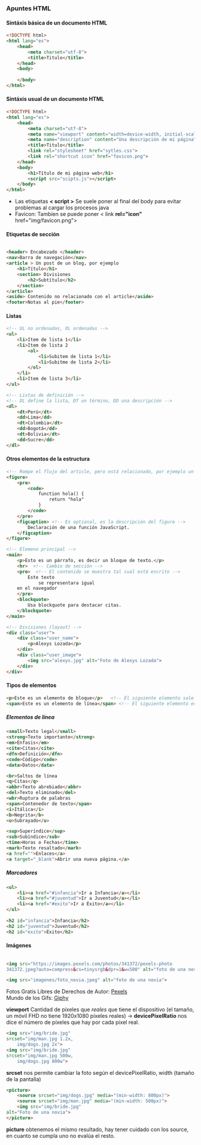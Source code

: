
### Apuntes HTML

#### Sintáxis básica de un documento **HTML**
```html
<!DOCTYPE html>
<html lang="es">
	<head>
		<meta charset="utf-8">
		<title>Titulo</title>
	</head>
	<body>
	
	</body>
</html>
```

#### Sintáxis usual de un documento **HTML**
```html
<!DOCTYPE html>
<html lang="es">
	<head>
		<meta charset="utf-8">
		<meta name="viewport" content="width=device-width, initial-scale=1.0">
		<meta name="description" content="Una descripción de mi página">
		<title>Titulo</title>
		<link rel="stylesheet" href="sytles.css">
		<link rel="shortcut icon" href="favicon.png">
	</head>
	<body>
		<h1>Título de mi página web</h1>
		<script src="scipts.js"></script>
	</body>
</html>
```
* Las etiquetas **< script >**  Se suele poner al final del body para evitar problemas al cargar los procesos java
* Favicon: Tambíen se puede poner < link **rel="icon"** href="img/favicon.png">

#### Etiquetas de sección
```html

<header> Encabezado </header>
<nav>Barra de navegación</nav>
<article > Un post de un blog, por ejemplo
	<h1>Título</h1>
	<section> Divisiones 
		<h2>Subtítulo</h2>
	</section>
</article>
<aside> Contenido no relacionado con el article</aside>
<footer>Notas al pie</footer>
```
#### Listas
```html
<!-- UL no ordenadas, OL ordenadas -->
<ul>  
    <li>Item de lista 1</li>  
    <li>Item de lista 2  
    	<ol>  
            <li>Subitem de lista 1</li>  
            <li>Subitme de lista 2</li>  
        </ol>  
    </li>  
    <li>Item de lista 3</li>  
</ul>

<!-- Listas de definición -->
<!-- DL define la lista, DT un término, DD una descripción -->
<dl>  
    <dt>Perú</dt>  
    <dd>Lima</dd>  
    <dt>Colombia</dt>  
    <dd>Bogotá</dd>  
    <dt>Bolivia</dt>  
    <dd>Sucre</dd>  
</dl>

```
#### Otros elementos de la estructura
```html
<!-- Rompe el flujo del article, pero está relacionado, por ejemplo un artículo que en medio tiene una imagen -->
<figure>  
	<pre>
		<code>  
			function hola() {  
				return "hola"  
			}  
		</code>  
	</pre>  
    <figcaption> <!-- Es optional, es la descripción del figure --> 
    	Declaración de una función JavaScript.  
    </figcaption>  
</figure>

<!-- Elemeno principal -->
<main>  
	<p>Esto es un párrafo, es decir un bloque de texto.</p>  
    <hr>  <!-- Cambio de sección -->
    <pre>  <!-- El contenido se muestra tal cual está escrito -->
    	Este texto  
    		se representara igual  
    en el navegador  
    </pre>  
    <blockquote>  
    	Usa blockquote para destacar citas.  
    </blockquote>  
</main>

<!-- Divisiones (layout) -->
<div class="user">  
    <div class="user_name">  
        <p>Alexys Lozada</p>  
    </div>  
    <div class="user_image">  
        <img src="alexys.jpg" alt="Foto de Alexys Lozada">  
    </div>  
</div>
```
#### Tipos de elementos
```html
<p>Este es un elemento de bloque</p>   <!-- El siguiente elemento sale debajo -->
<span>Este es un elemento de línea</span> <!-- El siguiente elemento está a continuación -->
```
##### Elementos de línea
```html
<small>Texto legal</small>  
<strong>Texto importante</strong>  
<em>Énfasis</em>  
<cite>Citas</cite>  
<dfn>Definición</dfn>  
<code>Código</code>  
<data>Datos</data>  

<br>Saltos de línea  
<q>Citas</q>  
<abbr>Texto abrebiado</abbr>  
<del>Texto eliminado</del>  
<wbr>Ruptura de palabras  
<span>Contenedor de texto</span>  
<i>Itálica</i>  
<b>Negrita</b>  
<u>Subrayado</u>  

<sup>Superíndice</sup>  
<sub>Subíndice</sub>  
<time>Horas o Fechas</time>  
<mark>Texto resaltado</mark>  
<a href="">Enlaces</a>
<a target="_blank">Abrir una nueva página.</a>
```
##### Marcadores
```html
<ul>  
    <li><a href="#infancia">Ir a Infancia</a></li>  
    <li><a href="#juventud">Ir a Juventud</a></li>  
    <li><a href="#exito">Ir a Éxito</a></li>  
</ul>  
  
<h2 id="infancia">Infancia</h2>  
<h2 id="juventud">Juventud</h2>  
<h2 id="exito">Éxito</h2>
```
#### Imágenes
```html
  
<img src="https://images.pexels.com/photos/341372/pexels-photo  
341372.jpeg?auto=compress&cs=tinysrgb&dpr=1&w=500" alt="foto de una novia">  

<img src="imagenes/foto_novia.jpeg" alt="foto de una novia">
```
Fotos Gratis Libres de Derechos de Autor: [Pexels](https://www.pexels.com/es-es/)  
Mundo de los Gifs: [Giphy](https://giphy.com/)

**viewport** Cantidad de píxeles que *reales* que tiene el dispositivo (el tamaño, un móvil FHD no tiene 1920x1080 píxeles reales) -> **devicePixelRatio** nos dice el número de píxeles que hay por cada pixel real.

```html
<img src="img/bride.jpg"
srcset="img/man.jpg 1.2x,
	img/dogs.jpg 2x">
<img src="img/bride.jpg"
srcset="img/man.jpg 500w,
	img/dogs.jpg 800w">
```
**srcset** nos permite cambiar la foto según el devicePixelRatio, width (tamaño de la pantalla)

```html
<picture>
	<source srcset="img/dogs.jpg" media="(min-width: 800px)">
	<source srcset="img/man.jpg" media="(min-width: 500px)">	
	<img src="img/bride.jpg"
alt="Foto de una novia">
</picture>
```
**picture** obtenemos el mismo resultado, hay tener cuidado con los source, en cuanto se cumpla uno no evalúa el resto.

<!--stackedit_data:
eyJoaXN0b3J5IjpbLTMwNzQ0OTk1OCwxNzg5NjQyNjkyLC03ND
U4ODI0MSwtMTkzODM5Mzc3NywxMDgwMjc5NCwtNzU0NjA1NzE4
LDY5NDI4NDE3NCw5MjI0MzgwODEsOTM5MjEzMTAwLC03OTU5MT
U3NTEsLTE4NTUxMzUwMTYsLTE2MDQ1MTYzOTddfQ==
-->